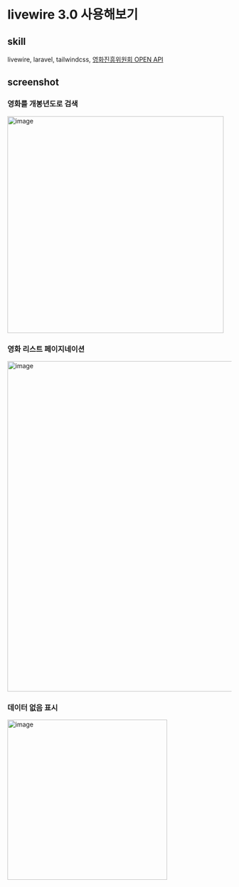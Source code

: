 # livewire 3.0 사용해보기

## skill
livewire, laravel, tailwindcss, [영화진흥위원회 OPEN API](https://www.kobis.or.kr/kobisopenapi/homepg/apiservice/searchServiceInfo.do)

## screenshot
### 영화를 개봉년도로 검색
<img width="486" alt="image" src="https://github.com/DahyeJang/MovieProject/assets/105340850/d0037cd6-2f1b-4f55-a4e1-c25ed0ba3559">

### 영화 리스트 페이지네이션
<img width="741" alt="image" src="https://github.com/DahyeJang/MovieProject/assets/105340850/62cf7336-fb69-4516-991b-9c6f3da07552">

### 데이터 없음 표시
<img width="359" alt="image" src="https://github.com/DahyeJang/MovieProject/assets/105340850/57c18e57-b884-41e6-8ab5-0ee2c3ada5fd">

